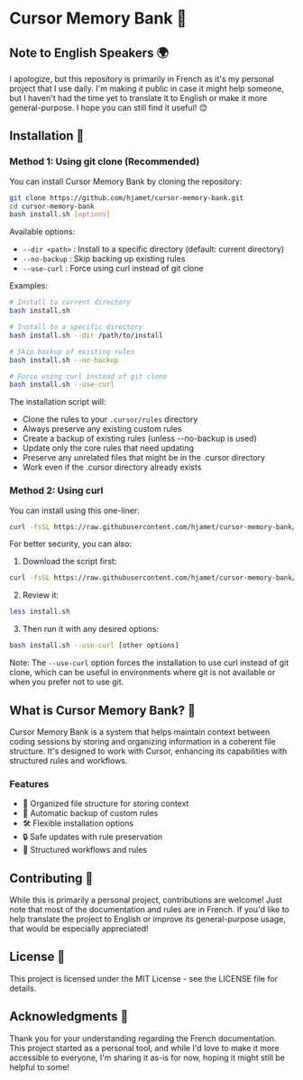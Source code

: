 # Cursor Memory Bank 🧠

## Note to English Speakers 🌍

I apologize, but this repository is primarily in French as it's my personal project that I use daily. I'm making it public in case it might help someone, but I haven't had the time yet to translate it to English or make it more general-purpose. I hope you can still find it useful! 😊

## Installation 🚀

### Method 1: Using git clone (Recommended)

You can install Cursor Memory Bank by cloning the repository:

```bash
git clone https://github.com/hjamet/cursor-memory-bank.git
cd cursor-memory-bank
bash install.sh [options]
```

Available options:
- `--dir <path>` : Install to a specific directory (default: current directory)
- `--no-backup` : Skip backing up existing rules
- `--use-curl` : Force using curl instead of git clone

Examples:
```bash
# Install to current directory
bash install.sh

# Install to a specific directory
bash install.sh --dir /path/to/install

# Skip backup of existing rules
bash install.sh --no-backup

# Force using curl instead of git clone
bash install.sh --use-curl
```

The installation script will:
- Clone the rules to your `.cursor/rules` directory
- Always preserve any existing custom rules
- Create a backup of existing rules (unless --no-backup is used)
- Update only the core rules that need updating
- Preserve any unrelated files that might be in the .cursor directory
- Work even if the .cursor directory already exists

### Method 2: Using curl

You can install using this one-liner:

```bash
curl -fsSL https://raw.githubusercontent.com/hjamet/cursor-memory-bank/main/install.sh | bash -s -- --use-curl
```

For better security, you can also:
1. Download the script first:
```bash
curl -fsSL https://raw.githubusercontent.com/hjamet/cursor-memory-bank/main/install.sh -o install.sh
```

2. Review it:
```bash
less install.sh
```

3. Then run it with any desired options:
```bash
bash install.sh --use-curl [other options]
```

Note: The `--use-curl` option forces the installation to use curl instead of git clone, which can be useful in environments where git is not available or when you prefer not to use git.

## What is Cursor Memory Bank? 🤔

Cursor Memory Bank is a system that helps maintain context between coding sessions by storing and organizing information in a coherent file structure. It's designed to work with Cursor, enhancing its capabilities with structured rules and workflows.

### Features
- 📁 Organized file structure for storing context
- 🔄 Automatic backup of custom rules
- 🛠️ Flexible installation options
- 🔒 Safe updates with rule preservation
- 📝 Structured workflows and rules

## Contributing 🤝

While this is primarily a personal project, contributions are welcome! Just note that most of the documentation and rules are in French. If you'd like to help translate the project to English or improve its general-purpose usage, that would be especially appreciated!

## License 📄

This project is licensed under the MIT License - see the LICENSE file for details.

## Acknowledgments 🙏

Thank you for your understanding regarding the French documentation. This project started as a personal tool, and while I'd love to make it more accessible to everyone, I'm sharing it as-is for now, hoping it might still be helpful to some! 